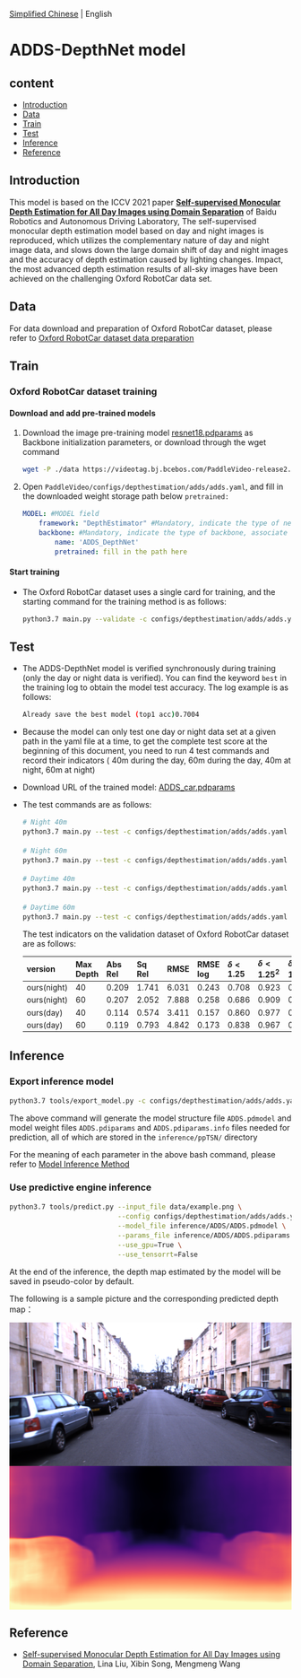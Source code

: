 [Simplified Chinese](../../../zh-CN/model_zoo/estimation/adds.md) | English

# ADDS-DepthNet model

## content

- [Introduction](#Introduction)
- [Data](#Data)
- [Train](#Train)
- [Test](#Test)
- [Inference](#Inference)
- [Reference](#Reference)


## Introduction

This model is based on the ICCV 2021 paper **[Self-supervised Monocular Depth Estimation for All Day Images using Domain Separation](https://arxiv.org/abs/2108.07628)** of Baidu Robotics and Autonomous Driving Laboratory,
The self-supervised monocular depth estimation model based on day and night images is reproduced, which utilizes the complementary nature of day and night image data, and slows down the large domain shift of day and night images and the accuracy of depth estimation caused by lighting changes. Impact, the most advanced depth estimation results of all-sky images have been achieved on the challenging Oxford RobotCar data set.


## Data

For data download and preparation of Oxford RobotCar dataset, please refer to [Oxford RobotCar dataset data preparation](../../dataset/Oxford_RobotCar.md)


## Train

### Oxford RobotCar dataset training

#### Download and add pre-trained models

1. Download the image pre-training model [resnet18.pdparams](https://videotag.bj.bcebos.com/PaddleVideo-release2.2/Resnet18_Imagenet.pdparams) as Backbone initialization parameters, or download through the wget command

   ```bash
   wget -P ./data https://videotag.bj.bcebos.com/PaddleVideo-release2.2/Resnet18_Imagenet.pdparams
   ```

2. Open `PaddleVideo/configs/depthestimation/adds/adds.yaml`, and fill in the downloaded weight storage path below `pretrained:`

    ```yaml
    MODEL: #MODEL field
        framework: "DepthEstimator" #Mandatory, indicate the type of network, associate to the'paddlevideo/modeling/framework/'.
        backbone: #Mandatory, indicate the type of backbone, associate to the'paddlevideo/modeling/backbones/'.
            name: 'ADDS_DepthNet'
            pretrained: fill in the path here
    ```

#### Start training

- The Oxford RobotCar dataset uses a single card for training, and the starting command for the training method is as follows:

    ```bash
    python3.7 main.py --validate -c configs/depthestimation/adds/adds.yaml --seed 20
    ```


## Test

- The ADDS-DepthNet model is verified synchronously during training (only the day or night data is verified). You can find the keyword `best` in the training log to obtain the model test accuracy. The log example is as follows:

  ```bash
  Already save the best model (top1 acc)0.7004
  ```

- Because the model can only test one day or night data set at a given path in the yaml file at a time, to get the complete test score at the beginning of this document, you need to run 4 test commands and record their indicators ( 40m during the day, 60m during the day, 40m at night, 60m at night)

- Download URL of the trained model: [ADDS_car.pdparams](https://videotag.bj.bcebos.com/PaddleVideo-release2.2/ADDS_car.pdparams)

- The test commands are as follows:

  ```bash
  # Night 40m
  python3.7 main.py --test -c configs/depthestimation/adds/adds.yaml -w "output/ADDS/ADDS_car.pdparams" -o DATASET.test.file_path="data/splits/oxford_day/val_night_files.txt" -o MODEL.head.max_gt_depth=40

  # Night 60m
  python3.7 main.py --test -c configs/depthestimation/adds/adds.yaml -w "output/ADDS/ADDS_car.pdparams" -o DATASET.test.file_path="data/splits/oxford_day/val_night_files.txt" -o MODEL.head.max_gt_depth=60

  # Daytime 40m
  python3.7 main.py --test -c configs/depthestimation/adds/adds.yaml -w "output/ADDS/ADDS_car.pdparams" -o DATASET.test.file_path="data/splits/oxford_day/val_day_files.txt" -o MODEL.head.max_gt_depth=40

  # Daytime 60m
  python3.7 main.py --test -c configs/depthestimation/adds/adds.yaml -w "output/ADDS/ADDS_car.pdparams" -o DATASET.test.file_path="data/splits/oxford_day/val_day_files.txt" -o MODEL.head.max_gt_depth=60
  ```

    The test indicators on the validation dataset of Oxford RobotCar dataset are as follows:

  | version | Max Depth | Abs Rel | Sq Rel | RMSE | RMSE log | $\delta \lt 1.25$ | $\delta \lt 1.25^2$ | $\delta \lt 1.25^3$ |
  | ----------- | --------- | ------- | ------ | ----- | ------- | ----------------- |------------------- | ------------------- |
  | ours(night) | 40 | 0.209 | 1.741 | 6.031 | 0.243 | 0.708 | 0.923 | 0.975 |
  | ours(night) | 60 | 0.207 | 2.052 | 7.888 | 0.258 | 0.686 | 0.909 | 0.970 |
  | ours(day) | 40 | 0.114 | 0.574 | 3.411 | 0.157 | 0.860 | 0.977 | 0.993 |
  | ours(day) | 60 | 0.119 | 0.793 | 4.842 | 0.173 | 0.838 | 0.967 | 0.991 |

## Inference

### Export inference model

```bash
python3.7 tools/export_model.py -c configs/depthestimation/adds/adds.yaml -p data/ADDS_car.pdparams -o inference/ADDS
```

The above command will generate the model structure file `ADDS.pdmodel` and model weight files `ADDS.pdiparams` and `ADDS.pdiparams.info` files needed for prediction, all of which are stored in the `inference/ppTSN/` directory

For the meaning of each parameter in the above bash command, please refer to [Model Inference Method](https://github.com/PaddlePaddle/PaddleVideo/blob/release/2.0/docs/en/start.md#2-%E6%A8%A1%E5%9E%8B%E6%8E%A8%E7%90%86)

### Use predictive engine inference

```bash
python3.7 tools/predict.py --input_file data/example.png \
                           --config configs/depthestimation/adds/adds.yaml \
                           --model_file inference/ADDS/ADDS.pdmodel \
                           --params_file inference/ADDS/ADDS.pdiparams \
                           --use_gpu=True \
                           --use_tensorrt=False
```

At the end of the inference, the depth map estimated by the model will be saved in pseudo-color by default.

The following is a sample picture and the corresponding predicted depth map：

<img src="../../../images/oxford_image.png" width = "512" height = "256" alt="image" align=center />

<img src="../../../images/oxford_image_depth.png" width = "512" height = "256" alt="depth" align=center />


## Reference

- [Self-supervised Monocular Depth Estimation for All Day Images using Domain Separation](https://arxiv.org/abs/2108.07628), Lina Liu, Xibin Song, Mengmeng Wang
